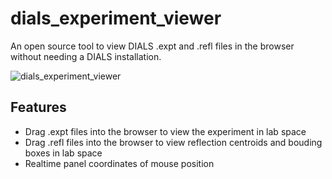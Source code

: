 # dials_experiment_viewer

An open source tool to view DIALS .expt and .refl files in the browser without needing a DIALS installation.

![dials_experiment_viewer](https://github.com/toastisme/dials_experiment_viewer/blob/e5d7b435416acfbbdbf37f4899b9d7406c005539/resources/screenshot.png)

## Features
- Drag .expt files into the browser to view the experiment in lab space
- Drag .refl files into the browser to view reflection centroids and bouding boxes in lab space
- Realtime panel coordinates of mouse position
